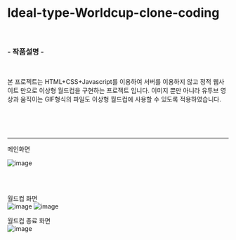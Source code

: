 # Ideal-type-Worldcup-clone-coding
 
<br>

### - 작품설명 -

<br>

본 프로젝트는 HTML+CSS+Javascript를 이용하여 서버를 이용하지 않고 정적 웹사이트 만으로 이상형 월드컵을 구현하는 프로젝트 입니다.
이미지 뿐만 아니라 유투브 영상과 움직이는 GIF형식의 파일도 이상형 월드컵에 사용할 수 있도록 적용하였습니다.
<br><br>

<br><br>
<hr>

메인화면

![image](https://user-images.githubusercontent.com/74617086/211261476-0af896b2-bd22-4747-afbb-a1acc8274eb7.png)

<br><br>

월드컵 화면 <br>
![image](https://user-images.githubusercontent.com/74617086/211261864-c3ba3795-79a6-42f2-982e-3552c4a2ee8d.png)
![image](https://user-images.githubusercontent.com/74617086/211261902-b859dc4e-9568-4feb-a8d3-985c9d9c5a00.png)



월드컵 종료 화면<br>
![image](https://user-images.githubusercontent.com/74617086/211261764-03f89294-4b41-455f-8358-1065b4ba5792.png)
